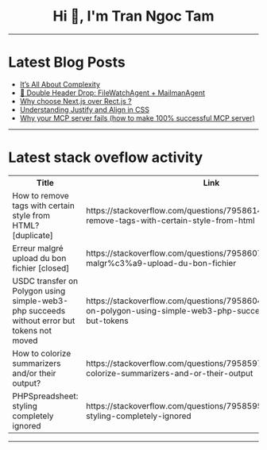 <h1 align="center">Hi 👋, I'm Tran Ngoc Tam</h1>

---

# Latest Blog Posts 
<!-- BLOG-POST-LIST:START -->
- [It’s All About Complexity](https://dev.to/mohammadyasin_parsi_57fc3/its-all-about-complexity-5hb6)
- [🧠 Double Header Drop: FileWatchAgent + MailmanAgent](https://dev.to/matrixswarm/double-header-drop-filewatchagent-mailmanagent-2753)
- [Why choose Next.js over Rect.js ?](https://dev.to/tahir_rafique/why-choose-nextjs-over-rectjs--2j1g)
- [Understanding Justify and Align in CSS](https://dev.to/thedevspace/understanding-justify-and-align-in-css-2em1)
- [Why your MCP server fails &lpar;how to make 100% successful MCP server&rpar;](https://dev.to/samchon/why-your-mcp-server-fails-how-to-make-100-successful-mcp-server-iem)
<!-- BLOG-POST-LIST:END -->

---

# Latest stack oveflow activity
<table>
  <tr><th>Title</th><th>Link</th></tr>
  <!-- STACKOVERFLOW:START --><tr><td>How to remove tags with certain style from HTML? [duplicate]</td><td>https://stackoverflow.com/questions/79586140/how-to-remove-tags-with-certain-style-from-html</td></tr><tr><td>Erreur malgré upload du bon fichier [closed]</td><td>https://stackoverflow.com/questions/79586072/erreur-malgr%c3%a9-upload-du-bon-fichier</td></tr><tr><td>USDC transfer on Polygon using simple-web3-php succeeds without error but tokens not moved</td><td>https://stackoverflow.com/questions/79586045/usdc-transfer-on-polygon-using-simple-web3-php-succeeds-without-error-but-tokens</td></tr><tr><td>How to colorize summarizers and/or their output?</td><td>https://stackoverflow.com/questions/79585977/how-to-colorize-summarizers-and-or-their-output</td></tr><tr><td>PHPSpreadsheet: styling completely ignored</td><td>https://stackoverflow.com/questions/79585954/phpspreadsheet-styling-completely-ignored</td></tr><!-- STACKOVERFLOW:END -->
</table>

---


